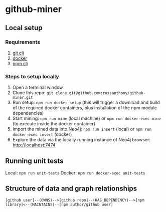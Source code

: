 # github-miner

## Local setup

### Requirements

1. [git cli](https://git-scm.com/book/en/v2/Getting-Started-Installing-Git)
2. [docker](https://docs.docker.com/docker-for-mac/install/)
3. [npm cli](https://www.npmjs.com/get-npm)

### Steps to setup locally

1. Open a terminal window
2. Clone this repo: `git clone git@github.com:rossanthony/github-miner.git`
3. Run setup: `npm run docker-setup` (this will trigger a download and build of the required docker containers, plus installation of the npm module dependencies)
4. Start mining: `npm run mine` (local machine) or `npm run docker-exec mine` (to execute inside the docker container)
5. Import the mined data into Neo4j: `npm run insert` (local) or `npm run docker-exec insert` (docker)
6. Explore the data via the locally running instance of Neo4j browser: [http://localhost:7474](http://localhost:7474)

## Running unit tests

Local: `npm run unit-tests`
Docker: `npm run docker-exec unit-tests`

## Structure of data and graph relationships

```
[github user]--(OWNS)-->[github repo]--(HAS_DEPENDENCY)-->[npm library]<--(MAINTAINS)--[npm author/github user]
```

